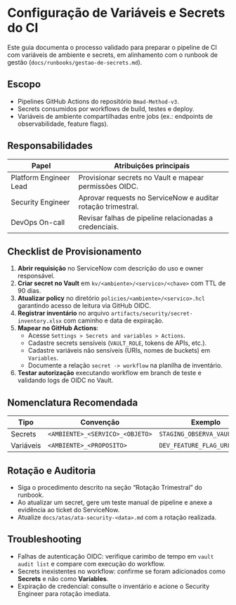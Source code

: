# Configuração de Variáveis e Secrets do CI

Este guia documenta o processo validado para preparar o pipeline de CI com variáveis de ambiente e secrets, em alinhamento com o runbook de gestão (`docs/runbooks/gestao-de-secrets.md`).

## Escopo
- Pipelines GitHub Actions do repositório `Bmad-Method-v3`.
- Secrets consumidos por workflows de build, testes e deploy.
- Variáveis de ambiente compartilhadas entre jobs (ex.: endpoints de observabilidade, feature flags).

## Responsabilidades
| Papel                    | Atribuições principais                                    |
|-------------------------|------------------------------------------------------------|
| Platform Engineer Lead  | Provisionar secrets no Vault e mapear permissões OIDC.    |
| Security Engineer       | Aprovar requests no ServiceNow e auditar rotação trimestral. |
| DevOps On-call          | Revisar falhas de pipeline relacionadas a credenciais.    |

## Checklist de Provisionamento
1. **Abrir requisição** no ServiceNow com descrição do uso e owner responsável.
2. **Criar secret no Vault** em `kv/<ambiente>/<servico>/<chave>` com TTL de 90 dias.
3. **Atualizar policy** no diretório `policies/<ambiente>/<servico>.hcl` garantindo acesso de leitura via GitHub OIDC.
4. **Registrar inventário** no arquivo `artifacts/security/secret-inventory.xlsx` com caminho e data de expiração.
5. **Mapear no GitHub Actions**:
   - Acesse `Settings > Secrets and variables > Actions`.
   - Cadastre secrets sensíveis (`VAULT_ROLE`, tokens de APIs, etc.).
   - Cadastre variáveis não sensíveis (URIs, nomes de buckets) em `Variables`.
   - Documente a relação `secret -> workflow` na planilha de inventário.
6. **Testar autorização** executando workflow em branch de teste e validando logs de OIDC no Vault.

## Nomenclatura Recomendada
| Tipo           | Convenção                         | Exemplo                     |
|----------------|-----------------------------------|-----------------------------|
| Secrets        | `<AMBIENTE>_<SERVICO>_<OBJETO>`   | `STAGING_OBSERVA_VAULT_ROLE`|
| Variáveis      | `<AMBIENTE>_<PROPOSITO>`          | `DEV_FEATURE_FLAG_URL`      |

## Rotação e Auditoria
- Siga o procedimento descrito na seção “Rotação Trimestral” do runbook.
- Ao atualizar um secret, gere um teste manual de pipeline e anexe a evidência ao ticket do ServiceNow.
- Atualize `docs/atas/ata-security-<data>.md` com a rotação realizada.

## Troubleshooting
- Falhas de autenticação OIDC: verifique carimbo de tempo em `vault audit list` e compare com execução do workflow.
- Secrets inexistentes no workflow: confirme se foram adicionados como **Secrets** e não como **Variables**.
- Expiração de credencial: consulte o inventário e acione o Security Engineer para rotação imediata.
